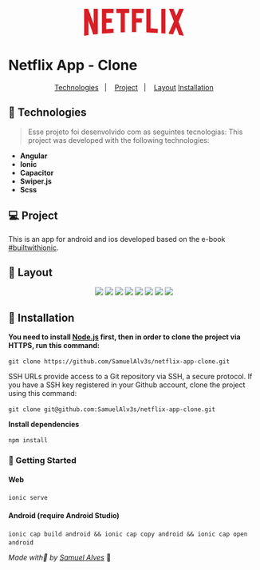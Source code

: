 <p align="center">
 <img src="./src/assets/img/logo-text.png" width="200"/>
</p>

# **Netflix App** - Clone

<p align="center">
  <a href="#-technologies">Technologies</a>&nbsp;&nbsp;&nbsp;|&nbsp;&nbsp;&nbsp;
  <a href="#-project">Project</a>&nbsp;&nbsp;&nbsp;|&nbsp;&nbsp;&nbsp;
  <a href="#-layout">Layout</a>
  <a href="#-installation">Installation</a>
</p>

## 🚀 Technologies

> Esse projeto foi desenvolvido com as seguintes tecnologias:
> This project was developed with the following technologies:

- **Angular**
- **Ionic**
- **Capacitor**
- **Swiper.js**
- **Scss**

## 💻 Project

This is an app for android and ios developed based on the e-book [#builtwithionic](https://builtwithionic.com/).

## 👀 Layout

<p align="center">

<img src="https://user-images.githubusercontent.com/49680351/156471597-e6014ac9-ab92-4579-b047-79e1603d69e8.png" width="150"/>

<img src="https://user-images.githubusercontent.com/49680351/156471592-7f245f6d-4ded-4437-b5c4-aa3bfd3935e2.png" width="150"/>

<img src="https://user-images.githubusercontent.com/49680351/156471593-3f85304d-02b4-4677-b7a9-be82471449cc.png" width="150"/>

<img src="https://user-images.githubusercontent.com/49680351/156471598-a82b9534-b229-4f31-ba4c-edc8b1ff271a.png" width="150"/>

<img src="https://user-images.githubusercontent.com/49680351/156471589-2712da5e-ecf9-49e6-9ba7-a045e7299fcd.png" width="150"/>

<img src="https://user-images.githubusercontent.com/49680351/156471595-1d48062f-74bb-43b3-9eac-b51fd52420f9.png" width="150"/>

<img src="https://user-images.githubusercontent.com/49680351/156471585-2751ef83-09c9-4729-8edb-272af520d2b1.png" width="150"/>
  
<img src="https://user-images.githubusercontent.com/49680351/156471600-6f9d7e92-9b89-42b3-b403-f9096c4fa6dd.png" width="150"/>
</p>

## 👷 Installation

**You need to install [Node.js](https://nodejs.org/en/download/) first, then in order to clone the project via HTTPS, run this command:**

`git clone https://github.com/SamuelAlv3s/netflix-app-clone.git`

SSH URLs provide access to a Git repository via SSH, a secure protocol. If you have a SSH key registered in your Github account, clone the project using this command:

`git clone git@github.com:SamuelAlv3s/netflix-app-clone.git`

**Install dependencies**

`npm install`

### 🏃 Getting Started

#### Web

`ionic serve`

#### Android (require Android Studio)

`ionic cap build android && ionic cap copy android && ionic cap open android`

_Made with💙 by [Samuel Alves](https://github.com/SamuelAlv3s?tab=repositories)_ 🚀
